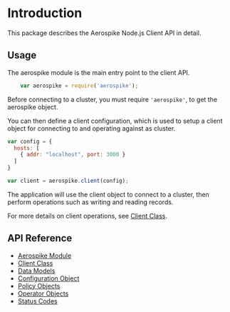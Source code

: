 # Introduction

This package describes the Aerospike Node.js Client API in detail. 

## Usage

The aerospike module is the main entry point to the client API. 

```js
    var aerospike = require('aerospike');
```

Before connecting to a cluster, you must require `'aerospike'`, to get the aerospike object. 

You can then define a client configuration, which is used to setup a client object for connecting to and operating against as cluster.

```js
var config = {
  hosts: [
    { addr: "localhost", port: 3000 }
  ]
}

var client = aerospike.client(config);
```

The application will use the client object to connect to a cluster, then perform operations such as writing and reading records.

For more details on client operations, see [Client Class](client.md).

## API Reference

- [Aerospike Module](aerospike.md)
- [Client Class](client.md)
- [Data Models](datamodel.md)
- [Configuration Object](configuration.md)
- [Policy Objects](policies.md)
- [Operator Objects](operators.md)
- [Status Codes](status.md)

